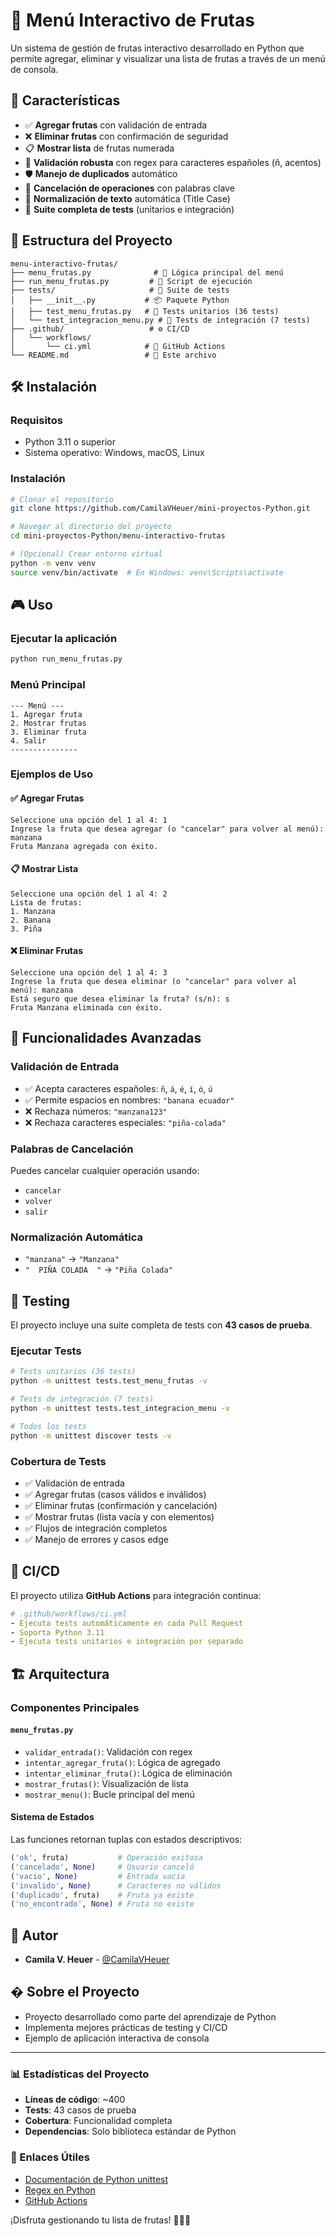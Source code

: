# 🍎 Menú Interactivo de Frutas

Un sistema de gestión de frutas interactivo desarrollado en Python que permite agregar, eliminar y visualizar una lista de frutas a través de un menú de consola.

## 🚀 Características

- ✅ **Agregar frutas** con validación de entrada
- ❌ **Eliminar frutas** con confirmación de seguridad
- 📋 **Mostrar lista** de frutas numerada
- 🔄 **Validación robusta** con regex para caracteres españoles (ñ, acentos)
- 🛡️ **Manejo de duplicados** automático
- 🚪 **Cancelación de operaciones** con palabras clave
- 🎨 **Normalización de texto** automática (Title Case)
- 🧪 **Suite completa de tests** (unitarios e integración)

## 📁 Estructura del Proyecto

```
menu-interactivo-frutas/
├── menu_frutas.py              # 📄 Lógica principal del menú
├── run_menu_frutas.py         # 🚀 Script de ejecución
├── tests/                     # 🧪 Suite de tests
│   ├── __init__.py           # 📦 Paquete Python
│   ├── test_menu_frutas.py   # 🔬 Tests unitarios (36 tests)
│   └── test_integracion_menu.py # 🔄 Tests de integración (7 tests)
├── .github/                   # ⚙️ CI/CD
│   └── workflows/
│       └── ci.yml            # 🤖 GitHub Actions
└── README.md                 # 📖 Este archivo
```

## 🛠️ Instalación

### Requisitos

- Python 3.11 o superior
- Sistema operativo: Windows, macOS, Linux

### Instalación

```bash
# Clonar el repositorio
git clone https://github.com/CamilaVHeuer/mini-proyectos-Python.git

# Navegar al directorio del proyecto
cd mini-proyectos-Python/menu-interactivo-frutas

# (Opcional) Crear entorno virtual
python -m venv venv
source venv/bin/activate  # En Windows: venv\Scripts\activate
```

## 🎮 Uso

### Ejecutar la aplicación

```bash
python run_menu_frutas.py
```

### Menú Principal

```
--- Menú ---
1. Agregar fruta
2. Mostrar frutas
3. Eliminar fruta
4. Salir
---------------
```

### Ejemplos de Uso

#### ✅ Agregar Frutas

```
Seleccione una opción del 1 al 4: 1
Ingrese la fruta que desea agregar (o "cancelar" para volver al menú): manzana
Fruta Manzana agregada con éxito.
```

#### 📋 Mostrar Lista

```
Seleccione una opción del 1 al 4: 2
Lista de frutas:
1. Manzana
2. Banana
3. Piña
```

#### ❌ Eliminar Frutas

```
Seleccione una opción del 1 al 4: 3
Ingrese la fruta que desea eliminar (o "cancelar" para volver al menú): manzana
Está seguro que desea eliminar la fruta? (s/n): s
Fruta Manzana eliminada con éxito.
```

## 🔧 Funcionalidades Avanzadas

### Validación de Entrada

- ✅ Acepta caracteres españoles: `ñ`, `á`, `é`, `í`, `ó`, `ú`
- ✅ Permite espacios en nombres: `"banana ecuador"`
- ❌ Rechaza números: `"manzana123"`
- ❌ Rechaza caracteres especiales: `"piña-colada"`

### Palabras de Cancelación

Puedes cancelar cualquier operación usando:

- `cancelar`
- `volver`
- `salir`

### Normalización Automática

- `"manzana"` → `"Manzana"`
- `"  PIÑA COLADA  "` → `"Piña Colada"`

## 🧪 Testing

El proyecto incluye una suite completa de tests con **43 casos de prueba**.

### Ejecutar Tests

```bash
# Tests unitarios (36 tests)
python -m unittest tests.test_menu_frutas -v

# Tests de integración (7 tests)
python -m unittest tests.test_integracion_menu -v

# Todos los tests
python -m unittest discover tests -v
```

### Cobertura de Tests

- ✅ Validación de entrada
- ✅ Agregar frutas (casos válidos e inválidos)
- ✅ Eliminar frutas (confirmación y cancelación)
- ✅ Mostrar frutas (lista vacía y con elementos)
- ✅ Flujos de integración completos
- ✅ Manejo de errores y casos edge

## 🤖 CI/CD

El proyecto utiliza **GitHub Actions** para integración continua:

```yaml
# .github/workflows/ci.yml
- Ejecuta tests automáticamente en cada Pull Request
- Soporta Python 3.11
- Ejecuta tests unitarios e integración por separado
```

## 🏗️ Arquitectura

### Componentes Principales

#### `menu_frutas.py`

- `validar_entrada()`: Validación con regex
- `intentar_agregar_fruta()`: Lógica de agregado
- `intentar_eliminar_fruta()`: Lógica de eliminación
- `mostrar_frutas()`: Visualización de lista
- `mostrar_menu()`: Bucle principal del menú

#### Sistema de Estados

Las funciones retornan tuplas con estados descriptivos:

```python
('ok', fruta)           # Operación exitosa
('cancelado', None)     # Usuario canceló
('vacio', None)         # Entrada vacía
('invalido', None)      # Caracteres no válidos
('duplicado', fruta)    # Fruta ya existe
('no_encontrado', None) # Fruta no existe
```

## 👥 Autor

- **Camila V. Heuer** - [@CamilaVHeuer](https://github.com/CamilaVHeuer)

## � Sobre el Proyecto

- Proyecto desarrollado como parte del aprendizaje de Python
- Implementa mejores prácticas de testing y CI/CD
- Ejemplo de aplicación interactiva de consola

---

### 📊 Estadísticas del Proyecto

- **Líneas de código**: ~400
- **Tests**: 43 casos de prueba
- **Cobertura**: Funcionalidad completa
- **Dependencias**: Solo biblioteca estándar de Python

### 🔗 Enlaces Útiles

- [Documentación de Python unittest](https://docs.python.org/3/library/unittest.html)
- [Regex en Python](https://docs.python.org/3/library/re.html)
- [GitHub Actions](https://docs.github.com/en/actions)

¡Disfruta gestionando tu lista de frutas! 🍎🍌🍊
